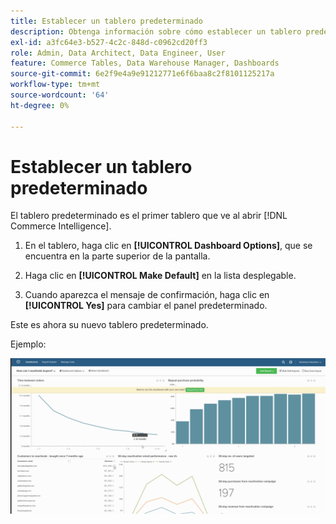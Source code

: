 ```yaml
---
title: Establecer un tablero predeterminado
description: Obtenga información sobre cómo establecer un tablero predeterminado.
exl-id: a3fc64e3-b527-4c2c-848d-c0962cd20ff3
role: Admin, Data Architect, Data Engineer, User
feature: Commerce Tables, Data Warehouse Manager, Dashboards
source-git-commit: 6e2f9e4a9e91212771e6f6baa8c2f8101125217a
workflow-type: tm+mt
source-wordcount: '64'
ht-degree: 0%

---
```


# Establecer un tablero predeterminado

El tablero predeterminado es el primer tablero que ve al abrir [!DNL Commerce Intelligence].

1. En el tablero, haga clic en **[!UICONTROL Dashboard Options]**, que se encuentra en la parte superior de la pantalla.

1. Haga clic en **[!UICONTROL Make Default]** en la lista desplegable.

1. Cuando aparezca el mensaje de confirmación, haga clic en **[!UICONTROL Yes]** para cambiar el panel predeterminado.

Este es ahora su nuevo tablero predeterminado.

Ejemplo:

![tablero predeterminado](../../assets/default_dashboard.gif)
